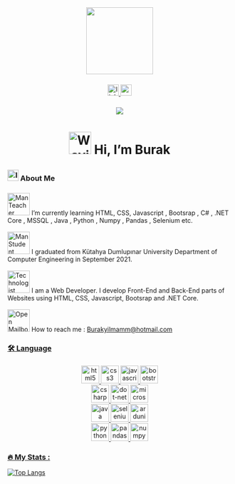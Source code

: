 
<div align="center">
  <img height="150" src="https://camo.githubusercontent.com/62da68eb62b1e5f175f7d1f0191dd89a653d7908feb22d37d4a0ab07365d6791/68747470733a2f2f6d656469612e67697068792e636f6d2f6d656469612f4d3967624264396e6244724f5475314d71782f67697068792e676966"  />
</div>

###
<div align="center">
  <a href="https://www.linkedin.com/in/burak-yılmam-6a21191a7/">
    <img src="https://img.shields.io/static/v1?message=LinkedIn&logo=linkedin&label=&color=0077B5&logoColor=white&labelColor=&style=for-the-badge" height="25" alt="linkedin logo"  />
  </a>
  <a href="mailto:burakyilmamm@hotmail.com">
    <img src="https://img.shields.io/badge/Outlook-0078D4?style=for-the-badge&logo=microsoft-outlook&logoColor=white" height="25" alt="outlook logo"  />
  </a>
</div>

###

<div align="center">
  <img src="https://visitor-badge.laobi.icu/badge?page_id=Burakyilmam.Burakyilmam&"  />
</div>

###

<h1 align="center"><p>
<img src="https://raw.githubusercontent.com/Tarikul-Islam-Anik/Animated-Fluent-Emojis/master/Emojis/Hand%20gestures/Waving%20Hand%20Light%20Skin%20Tone.png"
alt="Waving Hand Light Skin Tone" width="50" height="50" /> 
Hi, I’m Burak
</p></h1>

###

<h3 align="left"><img src="https://raw.githubusercontent.com/Tarikul-Islam-Anik/Animated-Fluent-Emojis/master/Emojis/Objects/Identification%20Card.png" alt="Identification Card" width="25" height="25" /> About Me</h3>

###
<img src="https://raw.githubusercontent.com/Tarikul-Islam-Anik/Animated-Fluent-Emojis/master/Emojis/People%20with%20professions/Man%20Teacher%20Light%20Skin%20Tone.png" alt="Man Teacher Light Skin Tone" width="50" height="50" />
I’m currently learning HTML, CSS, Javascript , Bootsrap , C# , .NET Core , MSSQL , Java , Python , Numpy , Pandas , Selenium etc.
<br><br>
<img src="https://raw.githubusercontent.com/Tarikul-Islam-Anik/Animated-Fluent-Emojis/master/Emojis/People%20with%20professions/Man%20Student%20Light%20Skin%20Tone.png" alt="Man Student Medium Skin Tone" width="50" height="50" />
I graduated from Kütahya Dumlupınar University Department of Computer Engineering in September 2021.
<br><br>
<img src="https://raw.githubusercontent.com/Tarikul-Islam-Anik/Animated-Fluent-Emojis/master/Emojis/People%20with%20professions/Technologist%20Light%20Skin%20Tone.png"
alt="Technologist Light Skin Tone" width="50" height="50" /> 
I am a Web Developer. I develop Front-End and Back-End parts of Websites using HTML, CSS, Javascript, Bootsrap and .NET Core.
<br><br>
<img src="https://raw.githubusercontent.com/Tarikul-Islam-Anik/Animated-Fluent-Emojis/master/Emojis/Objects/Open%20Mailbox%20with%20Raised%20Flag.png" alt="Open Mailbox with Raised Flag" width="50" height="50" /> How to reach me : 
<a href="mailto:burakyilmamm@hotmail.com">Burakyilmamm@hotmail.com</div>

###

<h3 align="left">🛠 Language</h3>

###

<div align="left">
  <div align="center">
  <img src="https://img.shields.io/badge/html5-%23E34F26.svg?style=for-the-badge&logo=html5&logoColor=white" height="40" alt="html5 logo"  />
  <img src="https://img.shields.io/badge/css3-%231572B6.svg?style=for-the-badge&logo=css3&logoColor=white" height="40" alt="css3 logo"  />
  <img src="https://img.shields.io/badge/javascript-%23323330.svg?style=for-the-badge&logo=javascript&logoColor=%23F7DF1E" height="40" alt="javascript logo"  />
  <img src="https://img.shields.io/badge/bootstrap-%238511FA.svg?style=for-the-badge&logo=bootstrap&logoColor=white" height="40" alt="bootstrap logo"  />
  </div>
   <div align="center">
  <img src="https://img.shields.io/badge/c%23-%23239120.svg?style=for-the-badge&logo=c-sharp&logoColor=white" height="40" alt="csharp logo"  />
  <img src="https://img.shields.io/badge/.NET-5C2D91?style=for-the-badge&logo=dotnet&logoColor=white" height="40" alt="dot-net logo"  />
  <img src="https://img.shields.io/badge/Microsoft%20SQL%20Server-CC2927?style=for-the-badge&logo=microsoft-sql-server&logoColor=white" height="40" alt="microsoftsqlserver logo"  />
  </div>
  <div align="center">
  <img src="https://img.shields.io/badge/java-%23ED8B00.svg?style=for-the-badge&logo=openjdk&logoColor=white" height="40" alt="java logo"  />
  <img src="https://img.shields.io/badge/-selenium-%43B02A?style=for-the-badge&logo=Selenium&logoColor=white" height="40" alt="selenium logo"  />
  <img src="https://img.shields.io/badge/Arduino-00979D?style=for-the-badge&logo=arduino&logoColor=white" height="40" alt="ardunio logo"  />
  </div>
   <div align="center">
  <img src="https://img.shields.io/badge/python-3670A0?style=for-the-badge&logo=python&logoColor=ffdd54" height="40" alt="python logo"  />
  <img src="https://img.shields.io/badge/pandas-%23150458.svg?style=for-the-badge&logo=pandas&logoColor=white" height="40" alt="pandas logo"  />
  <img src="https://img.shields.io/badge/numpy-%23013243.svg?style=for-the-badge&logo=numpy&logoColor=white" height="40" alt="numpy logo"  />
  </div>
</div>

###

<h3 align="left">🔥   My Stats :</h3>


[![Top Langs](https://github-readme-stats-git-masterrstaa-rickstaa.vercel.app/api/top-langs/?username=Burakyilmam)](https://github.com/anuraghazra/github-readme-stats)








